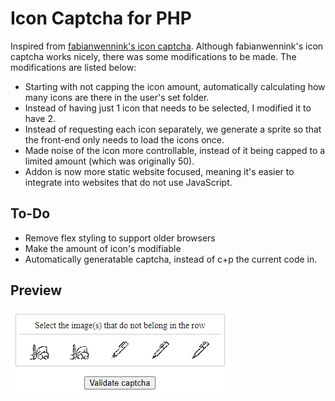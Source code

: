 # Icon Captcha for PHP
Inspired from [fabianwennink's icon captcha](https://github.com/fabianwennink/IconCaptcha-Plugin-jQuery-PHP). Although fabianwennink's icon captcha works nicely, there was some modifications to be made. The modifications are listed below:
* Starting with not capping the icon amount, automatically calculating how many icons are there in the user's set folder.
* Instead of having just 1 icon that needs to be selected, I modified it to have 2.
* Instead of requesting each icon separately, we generate a sprite so that the front-end only needs to load the icons once.
* Made noise of the icon more controllable, instead of it being capped to a limited amount (which was originally 50).
* Addon is now more static website focused, meaning it's easier to integrate into websites that do not use JavaScript.

## To-Do
* Remove flex styling to support older browsers
* Make the amount of icon's modifiable
* Automatically generatable captcha, instead of c+p the current code in.

## Preview
![alt text](https://raw.githubusercontent.com/Cryptofer/icon-captcha/main/preview.png "Preview")
